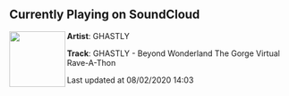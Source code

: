 ## Currently Playing on SoundCloud

[<img align="left" width="100" src="https://i1.sndcdn.com/artworks-1KaodsfAkvZoJrsP-IbhYxA-t50x50.jpg">](https://soundcloud.com/ghastly/ghastly-beyond-wonderland-the-gorge-virtual-rave-a-thon)

**Artist**: GHASTLY 

**Track**: GHASTLY - Beyond Wonderland The Gorge Virtual Rave-A-Thon

Last updated at 08/02/2020 14:03
